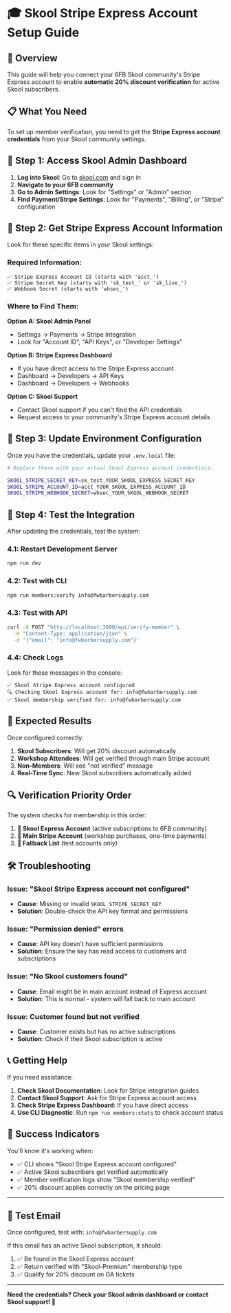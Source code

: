 # 🎓 Skool Stripe Express Account Setup Guide

## 🎯 **Overview**

This guide will help you connect your 6FB Skool community's Stripe Express account to enable **automatic 20% discount verification** for active Skool subscribers.

## 📋 **What You Need**

To set up member verification, you need to get the **Stripe Express account credentials** from your Skool community settings.

## 🔧 **Step 1: Access Skool Admin Dashboard**

1. **Log into Skool**: Go to [skool.com](https://skool.com) and sign in
2. **Navigate to your 6FB community**
3. **Go to Admin Settings**: Look for "Settings" or "Admin" section
4. **Find Payment/Stripe Settings**: Look for "Payments", "Billing", or "Stripe" configuration

## 🔑 **Step 2: Get Stripe Express Account Information**

Look for these specific items in your Skool settings:

### **Required Information:**
```
✅ Stripe Express Account ID (starts with 'acct_')
✅ Stripe Secret Key (starts with 'sk_test_' or 'sk_live_')
✅ Webhook Secret (starts with 'whsec_')
```

### **Where to Find Them:**

**Option A: Skool Admin Panel**
- Settings → Payments → Stripe Integration
- Look for "Account ID", "API Keys", or "Developer Settings"

**Option B: Stripe Express Dashboard**
- If you have direct access to the Stripe Express account
- Dashboard → Developers → API Keys
- Dashboard → Developers → Webhooks

**Option C: Skool Support**
- Contact Skool support if you can't find the API credentials
- Request access to your community's Stripe Express account details

## 📝 **Step 3: Update Environment Configuration**

Once you have the credentials, update your `.env.local` file:

```bash
# Replace these with your actual Skool Express account credentials:

SKOOL_STRIPE_SECRET_KEY=sk_test_YOUR_SKOOL_EXPRESS_SECRET_KEY
SKOOL_STRIPE_ACCOUNT_ID=acct_YOUR_SKOOL_EXPRESS_ACCOUNT_ID
SKOOL_STRIPE_WEBHOOK_SECRET=whsec_YOUR_SKOOL_WEBHOOK_SECRET
```

## 🧪 **Step 4: Test the Integration**

After updating the credentials, test the system:

### **4.1: Restart Development Server**
```bash
npm run dev
```

### **4.2: Test with CLI**
```bash
npm run members:verify info@fwbarbersupply.com
```

### **4.3: Test with API**
```bash
curl -X POST "http://localhost:3000/api/verify-member" \
  -H "Content-Type: application/json" \
  -d '{"email": "info@fwbarbersupply.com"}'
```

### **4.4: Check Logs**
Look for these messages in the console:
```
✅ Skool Stripe Express account configured
🔍 Checking Skool Express account for: info@fwbarbersupply.com
✅ Skool membership verified for: info@fwbarbersupply.com
```

## 🎯 **Expected Results**

Once configured correctly:

1. **Skool Subscribers**: Will get 20% discount automatically
2. **Workshop Attendees**: Will get verified through main Stripe account
3. **Non-Members**: Will see "not verified" message
4. **Real-Time Sync**: New Skool subscribers automatically added

## 🔍 **Verification Priority Order**

The system checks for membership in this order:

1. **🥇 Skool Express Account** (active subscriptions to 6FB community)
2. **🥈 Main Stripe Account** (workshop purchases, one-time payments)
3. **🥉 Fallback List** (test accounts only)

## 🛠️ **Troubleshooting**

### **Issue: "Skool Stripe Express account not configured"**
- **Cause**: Missing or invalid `SKOOL_STRIPE_SECRET_KEY`
- **Solution**: Double-check the API key format and permissions

### **Issue: "Permission denied" errors**
- **Cause**: API key doesn't have sufficient permissions
- **Solution**: Ensure the key has read access to customers and subscriptions

### **Issue: "No Skool customers found"**
- **Cause**: Email might be in main account instead of Express account
- **Solution**: This is normal - system will fall back to main account

### **Issue: Customer found but not verified**
- **Cause**: Customer exists but has no active subscriptions
- **Solution**: Check if their Skool subscription is active

## 📞 **Getting Help**

If you need assistance:

1. **Check Skool Documentation**: Look for Stripe integration guides
2. **Contact Skool Support**: Ask for Stripe Express account access
3. **Check Stripe Express Dashboard**: If you have direct access
4. **Use CLI Diagnostic**: Run `npm run members:stats` to check account status

## 🎉 **Success Indicators**

You'll know it's working when:

- ✅ CLI shows "Skool Stripe Express account configured"
- ✅ Active Skool subscribers get verified automatically
- ✅ Member verification logs show "Skool membership verified"
- ✅ 20% discount applies correctly on the pricing page

---

## 📧 **Test Email**

Once configured, test with: `info@fwbarbersupply.com`

If this email has an active Skool subscription, it should:
1. ✅ Be found in the Skool Express account
2. ✅ Return verified with "Skool-Premium" membership type
3. ✅ Qualify for 20% discount on GA tickets

---

**Need the credentials? Check your Skool admin dashboard or contact Skool support! 🚀**